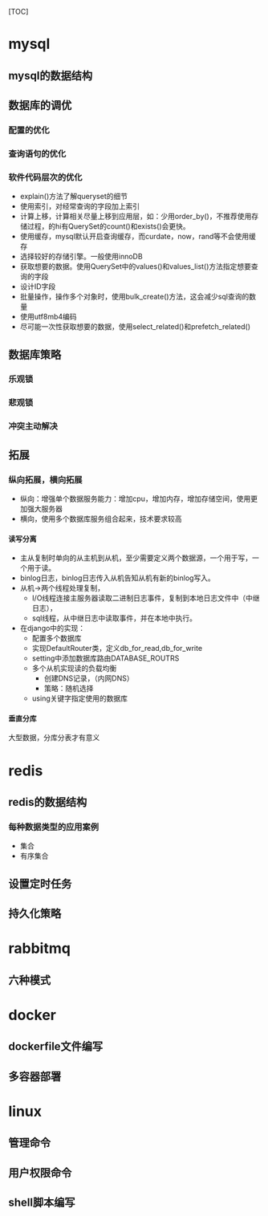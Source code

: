 [TOC]



# mysql

## mysql的数据结构

## 数据库的调优

### 配置的优化

### 查询语句的优化

### 软件代码层次的优化

+ explain()方法了解queryset的细节
+ 使用索引，对经常查询的字段加上索引
+ 计算上移，计算相关尽量上移到应用层，如：少用order_by()，不推荐使用存储过程，的hi有QuerySet的count()和exists()会更快。
+ 使用缓存，mysql默认开启查询缓存，而curdate，now，rand等不会使用缓存
+ 选择较好的存储引擎。一般使用innoDB
+ 获取想要的数据。使用QuerySet中的values()和values_list()方法指定想要查询的字段
+ 设计ID字段
+ 批量操作，操作多个对象时，使用bulk_create()方法，这会减少sql查询的数量
+ 使用utf8mb4编码
+ 尽可能一次性获取想要的数据，使用select_related()和prefetch_related()

## 数据库策略

### 乐观锁

### 悲观锁

### 冲突主动解决

## 拓展

### 纵向拓展，横向拓展

+ 纵向：增强单个数据服务能力：增加cpu，增加内存，增加存储空间，使用更加强大服务器
+ 横向，使用多个数据库服务组合起来，技术要求较高

#### 读写分离

+ 主从复制时单向的从主机到从机，至少需要定义两个数据源，一个用于写，一个用于读。
+ binlog日志，binlog日志传入从机告知从机有新的binlog写入。
+ 从机->两个线程处理复制，
  + I/O线程连接主服务器读取二进制日志事件，复制到本地日志文件中（中继日志），
  + sql线程，从中继日志中读取事件，并在本地中执行。
+ 在django中的实现：
  + 配置多个数据库
  + 实现DefaultRouter类，定义db_for_read,db_for_write
  + setting中添加数据库路由DATABASE_ROUTRS
  + 多个从机实现读的负载均衡
    + 创建DNS记录，（内网DNS）
    + 策略：随机选择
  + using关键字指定使用的数据库

#### 垂直分库

大型数据，分库分表才有意义

# redis

## redis的数据结构

### 每种数据类型的应用案例

+ 集合
+ 有序集合

## 设置定时任务

## 持久化策略

# rabbitmq

## 六种模式

# docker

## dockerfile文件编写

## 多容器部署

# linux

## 管理命令

## 用户权限命令

## shell脚本编写

